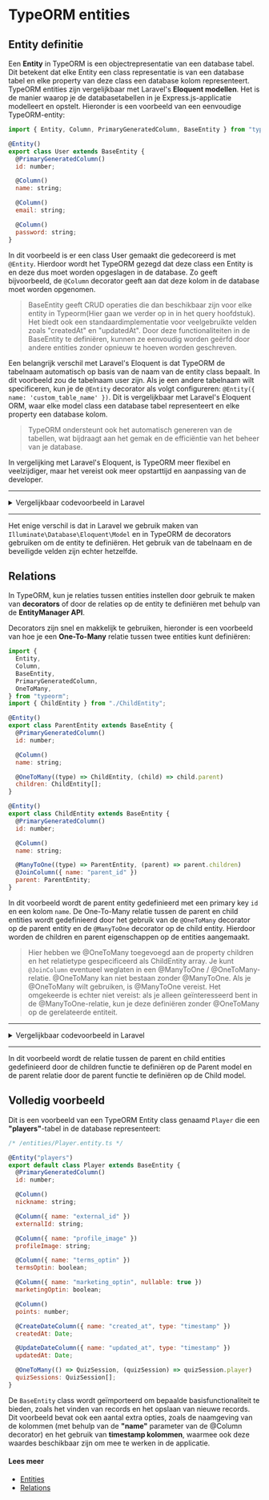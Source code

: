# TypeORM entities

## Entity definitie

Een **Entity** in TypeORM is een objectrepresentatie van een database tabel. Dit betekent dat elke Entity een class representatie is van een database tabel en elke property van deze class een database kolom representeert.
TypeORM entities zijn vergelijkbaar met Laravel's **Eloquent modellen**. Het is de manier waarop je de databasetabellen in je Express.js-applicatie modelleert en opstelt. Hieronder is een voorbeeld van een eenvoudige TypeORM-entity:

```javascript
import { Entity, Column, PrimaryGeneratedColumn, BaseEntity } from "typeorm";

@Entity()
export class User extends BaseEntity {
  @PrimaryGeneratedColumn()
  id: number;

  @Column()
  name: string;

  @Column()
  email: string;

  @Column()
  password: string;
}
```

In dit voorbeeld is er een class User gemaakt die gedecoreerd is met `@Entity`. Hierdoor wordt het TypeORM gezegd dat deze class een Entity is en deze dus moet worden opgeslagen in de database. Zo geeft bijvoorbeeld, de `@Column` decorator geeft aan dat deze kolom in de database moet worden opgenomen.

> BaseEntity geeft CRUD operaties die dan beschikbaar zijn voor elke entity in Typeorm(Hier gaan we verder op in in het query hoofdstuk). Het biedt ook een standaardimplementatie voor veelgebruikte velden zoals "createdAt" en "updatedAt". Door deze functionaliteiten in de BaseEntity te definiëren, kunnen ze eenvoudig worden geërfd door andere entities zonder opnieuw te hoeven worden geschreven.

Een belangrijk verschil met Laravel's Eloquent is dat TypeORM de tabelnaam automatisch op basis van de naam van de entity class bepaalt. In dit voorbeeld zou de tabelnaam user zijn. Als je een andere tabelnaam wilt specificeren, kun je de `@Entity` decorator als volgt configureren: `@Entity({ name: 'custom_table_name' })`.
Dit is vergelijkbaar met Laravel's Eloquent ORM, waar elke model class een database tabel representeert en elke property een database kolom.

> TypeORM ondersteunt ook het automatisch genereren van de tabellen, wat bijdraagt aan het gemak en de efficiëntie van het beheer van je database.

In vergelijking met Laravel's Eloquent, is TypeORM meer flexibel en veelzijdiger, maar het vereist ook meer opstarttijd en aanpassing van de developer.

<hr />
<details>
  <summary>Vergelijkbaar codevoorbeeld in Laravel</summary>

```php
<?php

namespace App;

use Illuminate\Database\Eloquent\Model;

class User extends Model
{
    protected $table = 'users';
    protected $fillable = ['name', 'email', 'password'];
}
```

</details>
<hr />

Het enige verschil is dat in Laravel we gebruik maken van `Illuminate\Database\Eloquent\Model` en in TypeORM de decorators gebruiken om de entity te definiëren. Het gebruik van de tabelnaam en de beveiligde velden zijn echter hetzelfde.

## Relations

In TypeORM, kun je relaties tussen entities instellen door gebruik te maken van **decorators** of door de relaties op de entity te definiëren met behulp van de **EntityManager API**.

Decorators zijn snel en makkelijk te gebruiken, hieronder is een voorbeeld van hoe je een **One-To-Many** relatie tussen twee entities kunt definiëren:

```javascript
import {
  Entity,
  Column,
  BaseEntity,
  PrimaryGeneratedColumn,
  OneToMany,
} from "typeorm";
import { ChildEntity } from "./ChildEntity";

@Entity()
export class ParentEntity extends BaseEntity {
  @PrimaryGeneratedColumn()
  id: number;

  @Column()
  name: string;

  @OneToMany((type) => ChildEntity, (child) => child.parent)
  children: ChildEntity[];
}

@Entity()
export class ChildEntity extends BaseEntity {
  @PrimaryGeneratedColumn()
  id: number;

  @Column()
  name: string;

  @ManyToOne((type) => ParentEntity, (parent) => parent.children)
  @JoinColumn({ name: "parent_id" })
  parent: ParentEntity;
}
```

In dit voorbeeld wordt de parent entity gedefinieerd met een primary key `id` en een kolom `name`. De One-To-Many relatie tussen de parent en child entities wordt gedefinieerd door het gebruik van de `@OneToMany` decorator op de parent entity en de `@ManyToOne` decorator op de child entity. Hierdoor worden de children en parent eigenschappen op de entities aangemaakt.

> Hier hebben we @OneToMany toegevoegd aan de property children en het relatietype gespecificeerd als ChildEntity array. Je kunt `@JoinColumn` eventueel weglaten in een @ManyToOne / @OneToMany-relatie. @OneToMany kan niet bestaan zonder @ManyToOne. Als je @OneToMany wilt gebruiken, is @ManyToOne vereist. Het omgekeerde is echter niet vereist: als je alleen geïnteresseerd bent in de @ManyToOne-relatie, kun je deze definiëren zonder @OneToMany op de gerelateerde entiteit.

<hr />
<details>
  <summary>Vergelijkbaar codevoorbeeld in Laravel</summary>

```php
class Parent extends Model
{
    public function children()
    {
        return $this->hasMany(Child::class);
    }
}

class Child extends Model
{
    public function parent()
    {
        return $this->belongsTo(Parent::class);
    }
}
```

</details>
<hr />

In dit voorbeeld wordt de relatie tussen de parent en child entities gedefinieerd door de children functie te definiëren op de Parent model en de parent relatie door de parent functie te definiëren op de Child model.

## Volledig voorbeeld

Dit is een voorbeeld van een TypeORM Entity class genaamd `Player` die een **"players"**-tabel in de database representeert:

```javascript
/* /entities/Player.entity.ts */

@Entity("players")
export default class Player extends BaseEntity {
  @PrimaryGeneratedColumn()
  id: number;

  @Column()
  nickname: string;

  @Column({ name: "external_id" })
  externalId: string;

  @Column({ name: "profile_image" })
  profileImage: string;

  @Column({ name: "terms_optin" })
  termsOptin: boolean;

  @Column({ name: "marketing_optin", nullable: true })
  marketingOptin: boolean;

  @Column()
  points: number;

  @CreateDateColumn({ name: "created_at", type: "timestamp" })
  createdAt: Date;

  @UpdateDateColumn({ name: "updated_at", type: "timestamp" })
  updatedAt: Date;

  @OneToMany(() => QuizSession, (quizSession) => quizSession.player)
  quizSessions: QuizSession[];
}
```

De `BaseEntity` class wordt geïmporteerd om bepaalde basisfunctionaliteit te bieden, zoals het vinden van records en het opslaan van nieuwe records. Dit voorbeeld bevat ook een aantal extra opties, zoals de naamgeving van de kolommen (met behulp van de **"name"** parameter van de @Column decorator) en het gebruik van **timestamp kolommen**, waarmee ook deze waardes beschikbaar zijn om mee te werken in de applicatie.

#### Lees meer

- [Entities](https://typeorm.io/entities)
- [Relations](https://typeorm.io/relations)
